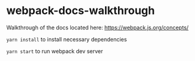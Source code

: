 # webpack-docs-walkthrough
Walkthrough of the docs located here: https://webpack.js.org/concepts/

`yarn install` to install necessary dependencies

`yarn start` to run webpack dev server
